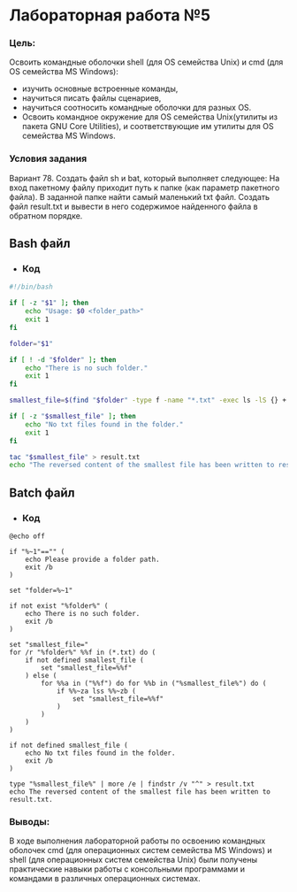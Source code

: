 # Лабораторная работа №5
### Цель: 
 
Освоить командные оболочки shell (для OS семейства Unix) и cmd (для OS семейства MS Windows):
+ изучить основные встроенные команды,
+ научиться писать файлы сценариев,
+ научиться соотносить командные оболочки для разных OS.
+ Освоить командное окружение для OS семейства Unix(утилиты из пакета GNU Core Utilities), и соответствующие им утилиты для OS семейства MS Windows.
### Условия задания
Вариант 78. Создать файл sh и bat, который выполняет следующее: 
На вход пакетному файлу приходит путь к папке (как параметр пакетного файла). В заданной папке найти самый маленький txt файл. Создать файл result.txt и вывести в него содержимое найденного файла в обратном порядке.




## Bash файл
- ### Код
```bash
#!/bin/bash

if [ -z "$1" ]; then
    echo "Usage: $0 <folder_path>"
    exit 1
fi

folder="$1"

if [ ! -d "$folder" ]; then
    echo "There is no such folder."
    exit 1
fi

smallest_file=$(find "$folder" -type f -name "*.txt" -exec ls -lS {} + | head -n 1 | awk '{print $NF}')

if [ -z "$smallest_file" ]; then
    echo "No txt files found in the folder."
    exit 1
fi

tac "$smallest_file" > result.txt
echo "The reversed content of the smallest file has been written to result.txt."
```

## Batch файл
- ### Код
```batch
@echo off

if "%~1"=="" (
    echo Please provide a folder path.
    exit /b
)

set "folder=%~1"

if not exist "%folder%" (
    echo There is no such folder.
    exit /b
)

set "smallest_file="
for /r "%folder%" %%f in (*.txt) do (
    if not defined smallest_file (
        set "smallest_file=%%f"
    ) else (
        for %%a in ("%%f") do for %%b in ("%smallest_file%") do (
            if %%~za lss %%~zb (
                set "smallest_file=%%f"
            )
        )
    )
)

if not defined smallest_file (
    echo No txt files found in the folder.
    exit /b
)

type "%smallest_file%" | more /e | findstr /v "^" > result.txt
echo The reversed content of the smallest file has been written to result.txt.
```
### Выводы: 
 В ходе выполнения лабораторной работы по освоению командных оболочек cmd (для операционных систем семейства MS Windows) и shell (для операционных систем семейства Unix) были получены практические навыки работы с консольными программами и командами в различных операционных системах. 
